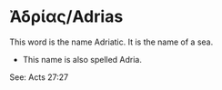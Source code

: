 # Ἀδρίας/Adrias
This word is the name Adriatic. It is the name of a sea.
* This name is also spelled Adria.

See: Acts 27:27

